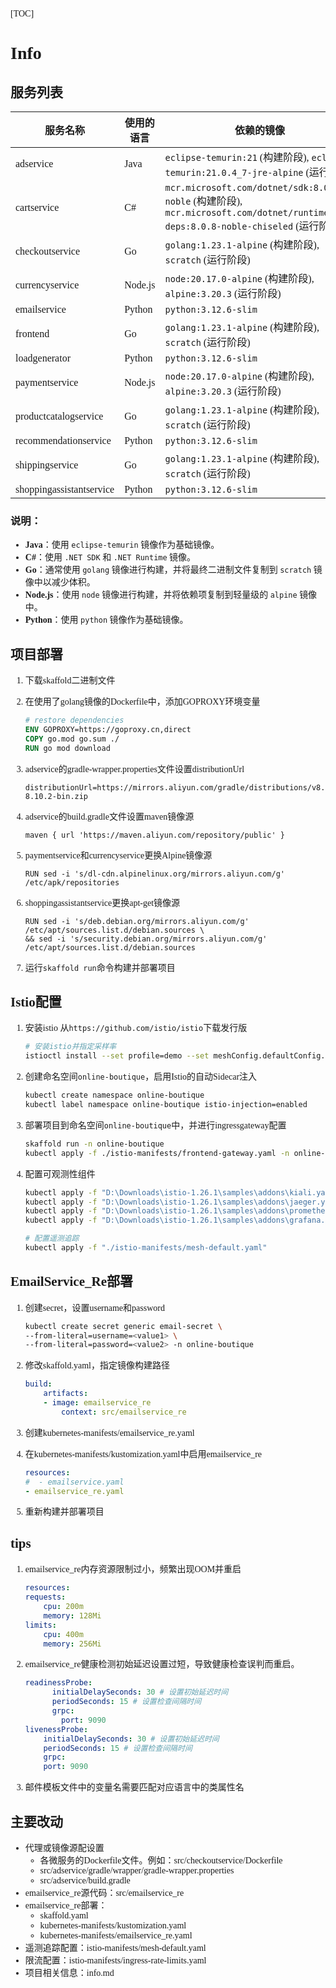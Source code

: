 <font face="楷体">

[TOC]

# Info

## 服务列表
| 服务名称                  | 使用的语言       | 依赖的镜像                                                                 |
|---------------------------|------------------|----------------------------------------------------------------------------|
| adservice                | Java             | `eclipse-temurin:21` (构建阶段), `eclipse-temurin:21.0.4_7-jre-alpine` (运行阶段) |
| cartservice              | C#               | `mcr.microsoft.com/dotnet/sdk:8.0.402-noble` (构建阶段), `mcr.microsoft.com/dotnet/runtime-deps:8.0.8-noble-chiseled` (运行阶段) |
| checkoutservice          | Go               | `golang:1.23.1-alpine` (构建阶段), `scratch` (运行阶段)                     |
| currencyservice          | Node.js          | `node:20.17.0-alpine` (构建阶段), `alpine:3.20.3` (运行阶段)               |
| emailservice             | Python           | `python:3.12.6-slim`                                                       |
| frontend                 | Go               | `golang:1.23.1-alpine` (构建阶段), `scratch` (运行阶段)                     |
| loadgenerator            | Python           | `python:3.12.6-slim`                                                       |
| paymentservice           | Node.js          | `node:20.17.0-alpine` (构建阶段), `alpine:3.20.3` (运行阶段)               |
| productcatalogservice    | Go               | `golang:1.23.1-alpine` (构建阶段), `scratch` (运行阶段)                     |
| recommendationservice    | Python           | `python:3.12.6-slim`                                                       |
| shippingservice          | Go               | `golang:1.23.1-alpine` (构建阶段), `scratch` (运行阶段)                     |
| shoppingassistantservice | Python           | `python:3.12.6-slim`                                                       |

### 说明：
- **Java**：使用 `eclipse-temurin` 镜像作为基础镜像。
- **C#**：使用 `.NET SDK` 和 `.NET Runtime` 镜像。
- **Go**：通常使用 `golang` 镜像进行构建，并将最终二进制文件复制到 `scratch` 镜像中以减少体积。
- **Node.js**：使用 `node` 镜像进行构建，并将依赖项复制到轻量级的 `alpine` 镜像中。
- **Python**：使用 `python` 镜像作为基础镜像。

## 项目部署

1. 下载skaffold二进制文件

2. 在使用了golang镜像的Dockerfile中，添加GOPROXY环境变量
    ```Dockerfile
    # restore dependencies
    ENV GOPROXY=https://goproxy.cn,direct
    COPY go.mod go.sum ./
    RUN go mod download
    ```

3. adservice的gradle-wrapper.properties文件设置distributionUrl
    ```
    distributionUrl=https://mirrors.aliyun.com/gradle/distributions/v8.10.2/gradle-8.10.2-bin.zip
    ```

4. adservice的build.gradle文件设置maven镜像源
    ```
    maven { url 'https://maven.aliyun.com/repository/public' }
    ```

5. paymentservice和currencyservice更换Alpine镜像源
    ```
    RUN sed -i 's/dl-cdn.alpinelinux.org/mirrors.aliyun.com/g' /etc/apk/repositories
    ```

6. shoppingassistantservice更换apt-get镜像源
    ```
    RUN sed -i 's/deb.debian.org/mirrors.aliyun.com/g' /etc/apt/sources.list.d/debian.sources \
    && sed -i 's/security.debian.org/mirrors.aliyun.com/g' /etc/apt/sources.list.d/debian.sources
    ```

7. 运行`skaffold run`命令构建并部署项目

## Istio配置
1. 安装istio
    从`https://github.com/istio/istio`下载发行版
    ```bash
    # 安装istio并指定采样率
    istioctl install --set profile=demo --set meshConfig.defaultConfig.tracing.sampling=10
    ```
2. 创建命名空间`online-boutique`，启用Istio的自动Sidecar注入
    ```bash
    kubectl create namespace online-boutique
    kubectl label namespace online-boutique istio-injection=enabled
    ```

3. 部署项目到命名空间`online-boutique`中，并进行ingressgateway配置
    ```bash
    skaffold run -n online-boutique
    kubectl apply -f ./istio-manifests/frontend-gateway.yaml -n online-boutique
    ```

4. 配置可观测性组件
    ```bash
    kubectl apply -f "D:\Downloads\istio-1.26.1\samples\addons\kiali.yaml"
    kubectl apply -f "D:\Downloads\istio-1.26.1\samples\addons\jaeger.yaml"
    kubectl apply -f "D:\Downloads\istio-1.26.1\samples\addons\prometheus.yaml"
    kubectl apply -f "D:\Downloads\istio-1.26.1\samples\addons\grafana.yaml"

    # 配置遥测追踪
    kubectl apply -f "./istio-manifests/mesh-default.yaml"
    ```

## EmailService_Re部署
1. 创建secret，设置username和password
    ```bash
    kubectl create secret generic email-secret \
    --from-literal=username=<value1> \
    --from-literal=password=<value2> -n online-boutique
    ```

2. 修改skaffold.yaml，指定镜像构建路径
    ```yaml
    build:
        artifacts:
        - image: emailservice_re
            context: src/emailservice_re
    ```

3. 创建kubernetes-manifests/emailservice_re.yaml

4. 在kubernetes-manifests/kustomization.yaml中启用emailservice_re
    ```yaml
    resources:
    #  - emailservice.yaml
    - emailservice_re.yaml
    ```

5. 重新构建并部署项目

## tips
1. emailservice_re内存资源限制过小，频繁出现OOM并重启
    ```yaml
    resources:
    requests:
        cpu: 200m
        memory: 128Mi
    limits:
        cpu: 400m
        memory: 256Mi
    ```

2. emailservice_re健康检测初始延迟设置过短，导致健康检查误判而重启。
    ```yaml
    readinessProbe:
          initialDelaySeconds: 30 # 设置初始延迟时间
          periodSeconds: 15 # 设置检查间隔时间
          grpc:
            port: 9090
    livenessProbe:
        initialDelaySeconds: 30 # 设置初始延迟时间
        periodSeconds: 15 # 设置检查间隔时间
        grpc:
        port: 9090
    ```

3. 邮件模板文件中的变量名需要匹配对应语言中的类属性名

## 主要改动
- 代理或镜像源配设置
    - 各微服务的Dockerfile文件。例如：src/checkoutservice/Dockerfile
    - src/adservice/gradle/wrapper/gradle-wrapper.properties
    - src/adservice/build.gradle
- emailservice_re源代码：src/emailservice_re
- emailservice_re部署：
    - skaffold.yaml
    - kubernetes-manifests/kustomization.yaml
    - kubernetes-manifests/emailservice_re.yaml
- 遥测追踪配置：istio-manifests/mesh-default.yaml
- 限流配置：istio-manifests/ingress-rate-limits.yaml
- 项目相关信息：info.md